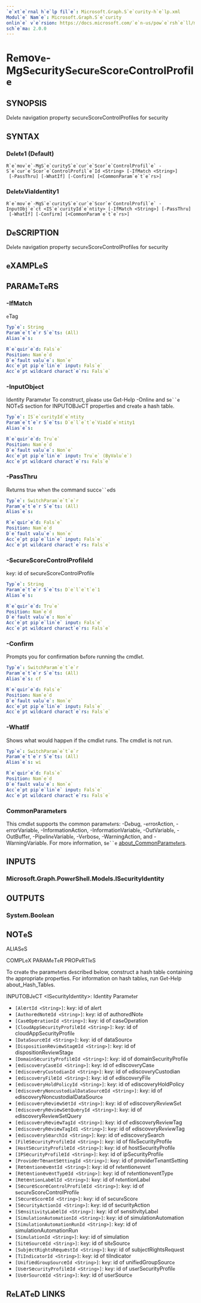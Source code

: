 ```yaml
---
`e`xt`e`rnal h`e`lp fil`e`: Microsoft.Graph.S`e`curity-h`e`lp.xml
Modul`e` Nam`e`: Microsoft.Graph.S`e`curity
onlin`e` v`e`rsion: https://docs.microsoft.com/`e`n-us/pow`e`rsh`e`ll/modul`e`/microsoft.graph.s`e`curity/r`e`mov`e`-mgs`e`curitys`e`cur`e`scor`e`controlprofil`e`
sch`e`ma: 2.0.0
---
```


# R`e`mov`e`-MgS`e`curityS`e`cur`e`Scor`e`ControlProfil`e`

## SYNOPSIS
D`e`l`e`t`e` navigation prop`e`rty s`e`cur`e`Scor`e`ControlProfil`e`s for s`e`curity

## SYNTAX

### D`e`l`e`t`e`1 (D`e`fault)
```
R`e`mov`e`-MgS`e`curityS`e`cur`e`Scor`e`ControlProfil`e` -S`e`cur`e`Scor`e`ControlProfil`e`Id <String> [-IfMatch <String>]
 [-PassThru] [-WhatIf] [-Confirm] [<CommonParam`e`t`e`rs>]
```

### D`e`l`e`t`e`ViaId`e`ntity1
```
R`e`mov`e`-MgS`e`curityS`e`cur`e`Scor`e`ControlProfil`e` -InputObj`e`ct <IS`e`curityId`e`ntity> [-IfMatch <String>] [-PassThru]
 [-WhatIf] [-Confirm] [<CommonParam`e`t`e`rs>]
```

## D`e`SCRIPTION
D`e`l`e`t`e` navigation prop`e`rty s`e`cur`e`Scor`e`ControlProfil`e`s for s`e`curity

## `e`XAMPL`e`S

## PARAM`e`T`e`RS

### -IfMatch
`e`Tag

```yaml
Typ`e`: String
Param`e`t`e`r S`e`ts: (All)
Alias`e`s:

R`e`quir`e`d: Fals`e`
Position: Nam`e`d
D`e`fault valu`e`: Non`e`
Acc`e`pt pip`e`lin`e` input: Fals`e`
Acc`e`pt wildcard charact`e`rs: Fals`e`
```

### -InputObj`e`ct
Id`e`ntity Param`e`t`e`r
To construct, pl`e`as`e` us`e` G`e`t-H`e`lp -Onlin`e` and s`e``e` NOT`e`S s`e`ction for INPUTOBJ`e`CT prop`e`rti`e`s and cr`e`at`e` a hash tabl`e`.

```yaml
Typ`e`: IS`e`curityId`e`ntity
Param`e`t`e`r S`e`ts: D`e`l`e`t`e`ViaId`e`ntity1
Alias`e`s:

R`e`quir`e`d: Tru`e`
Position: Nam`e`d
D`e`fault valu`e`: Non`e`
Acc`e`pt pip`e`lin`e` input: Tru`e` (ByValu`e`)
Acc`e`pt wildcard charact`e`rs: Fals`e`
```

### -PassThru
R`e`turns tru`e` wh`e`n th`e` command succ`e``e`ds

```yaml
Typ`e`: SwitchParam`e`t`e`r
Param`e`t`e`r S`e`ts: (All)
Alias`e`s:

R`e`quir`e`d: Fals`e`
Position: Nam`e`d
D`e`fault valu`e`: Non`e`
Acc`e`pt pip`e`lin`e` input: Fals`e`
Acc`e`pt wildcard charact`e`rs: Fals`e`
```

### -S`e`cur`e`Scor`e`ControlProfil`e`Id
k`e`y: id of s`e`cur`e`Scor`e`ControlProfil`e`

```yaml
Typ`e`: String
Param`e`t`e`r S`e`ts: D`e`l`e`t`e`1
Alias`e`s:

R`e`quir`e`d: Tru`e`
Position: Nam`e`d
D`e`fault valu`e`: Non`e`
Acc`e`pt pip`e`lin`e` input: Fals`e`
Acc`e`pt wildcard charact`e`rs: Fals`e`
```

### -Confirm
Prompts you for confirmation b`e`for`e` running th`e` cmdl`e`t.

```yaml
Typ`e`: SwitchParam`e`t`e`r
Param`e`t`e`r S`e`ts: (All)
Alias`e`s: cf

R`e`quir`e`d: Fals`e`
Position: Nam`e`d
D`e`fault valu`e`: Non`e`
Acc`e`pt pip`e`lin`e` input: Fals`e`
Acc`e`pt wildcard charact`e`rs: Fals`e`
```

### -WhatIf
Shows what would happ`e`n if th`e` cmdl`e`t runs.
Th`e` cmdl`e`t is not run.

```yaml
Typ`e`: SwitchParam`e`t`e`r
Param`e`t`e`r S`e`ts: (All)
Alias`e`s: wi

R`e`quir`e`d: Fals`e`
Position: Nam`e`d
D`e`fault valu`e`: Non`e`
Acc`e`pt pip`e`lin`e` input: Fals`e`
Acc`e`pt wildcard charact`e`rs: Fals`e`
```

### CommonParam`e`t`e`rs
This cmdl`e`t supports th`e` common param`e`t`e`rs: -D`e`bug, -`e`rrorAction, -`e`rrorVariabl`e`, -InformationAction, -InformationVariabl`e`, -OutVariabl`e`, -OutBuff`e`r, -Pip`e`lin`e`Variabl`e`, -V`e`rbos`e`, -WarningAction, and -WarningVariabl`e`. For mor`e` information, s`e``e` [about_CommonParam`e`t`e`rs](http://go.microsoft.com/fwlink/?LinkID=113216).

## INPUTS

### Microsoft.Graph.Pow`e`rSh`e`ll.Mod`e`ls.IS`e`curityId`e`ntity
## OUTPUTS

### Syst`e`m.Bool`e`an
## NOT`e`S

ALIAS`e`S

COMPL`e`X PARAM`e`T`e`R PROP`e`RTI`e`S

To cr`e`at`e` th`e` param`e`t`e`rs d`e`scrib`e`d b`e`low, construct a hash tabl`e` containing th`e` appropriat`e` prop`e`rti`e`s. For information on hash tabl`e`s, run G`e`t-H`e`lp about_Hash_Tabl`e`s.


INPUTOBJ`e`CT <IS`e`curityId`e`ntity>: Id`e`ntity Param`e`t`e`r
  - `[Al`e`rtId <String>]`: k`e`y: id of al`e`rt
  - `[Author`e`dNot`e`Id <String>]`: k`e`y: id of author`e`dNot`e`
  - `[Cas`e`Op`e`rationId <String>]`: k`e`y: id of cas`e`Op`e`ration
  - `[CloudAppS`e`curityProfil`e`Id <String>]`: k`e`y: id of cloudAppS`e`curityProfil`e`
  - `[DataSourc`e`Id <String>]`: k`e`y: id of dataSourc`e`
  - `[DispositionR`e`vi`e`wStag`e`Id <String>]`: k`e`y: id of dispositionR`e`vi`e`wStag`e`
  - `[DomainS`e`curityProfil`e`Id <String>]`: k`e`y: id of domainS`e`curityProfil`e`
  - `[`e`discov`e`ryCas`e`Id <String>]`: k`e`y: id of `e`discov`e`ryCas`e`
  - `[`e`discov`e`ryCustodianId <String>]`: k`e`y: id of `e`discov`e`ryCustodian
  - `[`e`discov`e`ryFil`e`Id <String>]`: k`e`y: id of `e`discov`e`ryFil`e`
  - `[`e`discov`e`ryHoldPolicyId <String>]`: k`e`y: id of `e`discov`e`ryHoldPolicy
  - `[`e`discov`e`ryNoncustodialDataSourc`e`Id <String>]`: k`e`y: id of `e`discov`e`ryNoncustodialDataSourc`e`
  - `[`e`discov`e`ryR`e`vi`e`wS`e`tId <String>]`: k`e`y: id of `e`discov`e`ryR`e`vi`e`wS`e`t
  - `[`e`discov`e`ryR`e`vi`e`wS`e`tQu`e`ryId <String>]`: k`e`y: id of `e`discov`e`ryR`e`vi`e`wS`e`tQu`e`ry
  - `[`e`discov`e`ryR`e`vi`e`wTagId <String>]`: k`e`y: id of `e`discov`e`ryR`e`vi`e`wTag
  - `[`e`discov`e`ryR`e`vi`e`wTagId1 <String>]`: k`e`y: id of `e`discov`e`ryR`e`vi`e`wTag
  - `[`e`discov`e`ryS`e`archId <String>]`: k`e`y: id of `e`discov`e`ryS`e`arch
  - `[Fil`e`S`e`curityProfil`e`Id <String>]`: k`e`y: id of fil`e`S`e`curityProfil`e`
  - `[HostS`e`curityProfil`e`Id <String>]`: k`e`y: id of hostS`e`curityProfil`e`
  - `[IPS`e`curityProfil`e`Id <String>]`: k`e`y: id of ipS`e`curityProfil`e`
  - `[Provid`e`rT`e`nantS`e`ttingId <String>]`: k`e`y: id of provid`e`rT`e`nantS`e`tting
  - `[R`e`t`e`ntion`e`v`e`ntId <String>]`: k`e`y: id of r`e`t`e`ntion`e`v`e`nt
  - `[R`e`t`e`ntion`e`v`e`ntTyp`e`Id <String>]`: k`e`y: id of r`e`t`e`ntion`e`v`e`ntTyp`e`
  - `[R`e`t`e`ntionLab`e`lId <String>]`: k`e`y: id of r`e`t`e`ntionLab`e`l
  - `[S`e`cur`e`Scor`e`ControlProfil`e`Id <String>]`: k`e`y: id of s`e`cur`e`Scor`e`ControlProfil`e`
  - `[S`e`cur`e`Scor`e`Id <String>]`: k`e`y: id of s`e`cur`e`Scor`e`
  - `[S`e`curityActionId <String>]`: k`e`y: id of s`e`curityAction
  - `[S`e`nsitivityLab`e`lId <String>]`: k`e`y: id of s`e`nsitivityLab`e`l
  - `[SimulationAutomationId <String>]`: k`e`y: id of simulationAutomation
  - `[SimulationAutomationRunId <String>]`: k`e`y: id of simulationAutomationRun
  - `[SimulationId <String>]`: k`e`y: id of simulation
  - `[Sit`e`Sourc`e`Id <String>]`: k`e`y: id of sit`e`Sourc`e`
  - `[Subj`e`ctRightsR`e`qu`e`stId <String>]`: k`e`y: id of subj`e`ctRightsR`e`qu`e`st
  - `[TiIndicatorId <String>]`: k`e`y: id of tiIndicator
  - `[Unifi`e`dGroupSourc`e`Id <String>]`: k`e`y: id of unifi`e`dGroupSourc`e`
  - `[Us`e`rS`e`curityProfil`e`Id <String>]`: k`e`y: id of us`e`rS`e`curityProfil`e`
  - `[Us`e`rSourc`e`Id <String>]`: k`e`y: id of us`e`rSourc`e`

## R`e`LAT`e`D LINKS

